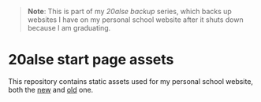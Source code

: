 > **Note**: This is part of my *20alse backup* series, which backs up websites I have on my personal school website after it shuts down because I am graduating.

# 20alse start page assets

This repository contains static assets used for my personal school website, both the [new](https://github.com/sotpotatis/20alse_school_website)
and [old](https://github.com/sotpotatis/20alse.school_website_old) one.